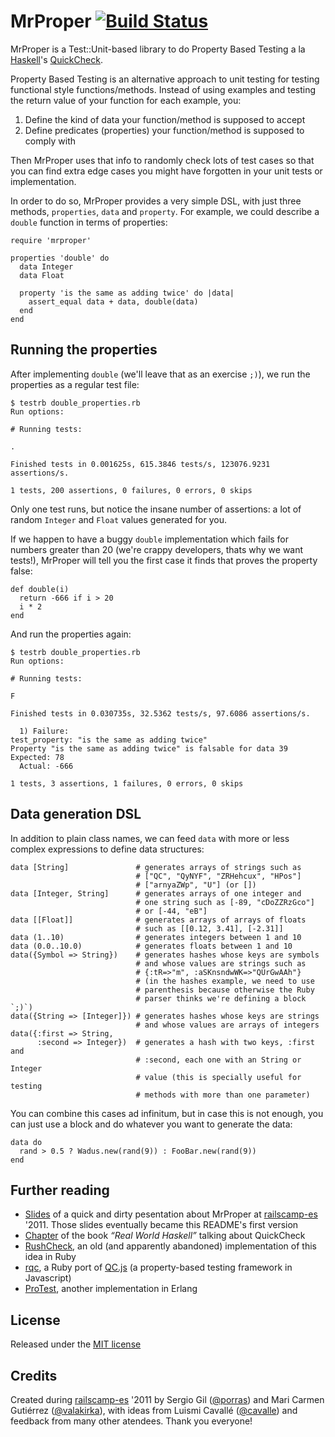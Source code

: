# MrProper [![Build Status](https://secure.travis-ci.org/porras/mrproper.png)](http://travis-ci.org/porras/mrproper)

MrProper is a Test::Unit-based library to do Property Based Testing a la [Haskell](http://haskell.org/haskellwiki/Haskell)'s [QuickCheck](http://hackage.haskell.org/package/QuickCheck).

Property Based Testing is an alternative approach to unit testing for testing functional style functions/methods. Instead of using examples and testing the return value of your function for each example, you:

1. Define the kind of data your function/method is supposed to accept
2. Define predicates (properties) your function/method is supposed to comply with

Then MrProper uses that info to randomly check lots of test cases so that you can find extra edge cases you might have forgotten in your unit tests or implementation.

In order to do so, MrProper provides a very simple DSL, with just three methods, `properties`, `data` and `property`. For example, we could describe a `double` function in terms of properties:

    require 'mrproper'

    properties 'double' do
      data Integer
      data Float

      property 'is the same as adding twice' do |data|
        assert_equal data + data, double(data)
      end
    end

## Running the properties

After implementing `double` (we'll leave that as an exercise `;)`), we run the properties as a regular test file:

    $ testrb double_properties.rb
    Run options:

    # Running tests:

    .

    Finished tests in 0.001625s, 615.3846 tests/s, 123076.9231 assertions/s.

    1 tests, 200 assertions, 0 failures, 0 errors, 0 skips

Only one test runs, but notice the insane number of assertions: a lot of random `Integer` and `Float` values generated for you.

If we happen to have a buggy `double` implementation which fails for numbers greater than 20 (we're crappy developers, thats why we want tests!), MrProper will tell you the first case it finds that proves the property false:

    def double(i)
      return -666 if i > 20
      i * 2
    end

And run the properties again:

    $ testrb double_properties.rb
    Run options:

    # Running tests:

    F

    Finished tests in 0.030735s, 32.5362 tests/s, 97.6086 assertions/s.

      1) Failure:
    test_property: "is the same as adding twice"
    Property "is the same as adding twice" is falsable for data 39
    Expected: 78
      Actual: -666

    1 tests, 3 assertions, 1 failures, 0 errors, 0 skips

## Data generation DSL

In addition to plain class names, we can feed `data` with more or less complex expressions to define data structures:

    data [String]               # generates arrays of strings such as
                                # ["QC", "QyNYF", "ZRHehcux", "HPos"]
                                # ["arnyaZWp", "U"] (or [])
    data [Integer, String]      # generates arrays of one integer and
                                # one string such as [-89, "cDoZZRzGco"]
                                # or [-44, "eB"]
    data [[Float]]              # generates arrays of arrays of floats
                                # such as [[0.12, 3.41], [-2.31]]
    data (1..10)                # generates integers between 1 and 10
    data (0.0..10.0)            # generates floats between 1 and 10
    data({Symbol => String})    # generates hashes whose keys are symbols
                                # and whose values are strings such as
                                # {:tR=>"m", :aSKnsndwWK=>"QUrGwAAh"}
                                # (in the hashes example, we need to use
                                # parenthesis because otherwise the Ruby
                                # parser thinks we're defining a block `;)`)
    data({String => [Integer]}) # generates hashes whose keys are strings
                                # and whose values are arrays of integers
    data({:first => String,
          :second => Integer})  # generates a hash with two keys, :first and
                                # :second, each one with an String or Integer
                                # value (this is specially useful for testing
                                # methods with more than one parameter)

You can combine this cases ad infinitum, but in case this is not enough, you can just use a block and do whatever you want to generate the data:

    data do
      rand > 0.5 ? Wadus.new(rand(9)) : FooBar.new(rand(9))
    end

## Further reading

* [Slides](http://mrproper-railscamp.heroku.com/) of a quick and dirty pesentation about MrProper at [railscamp-es](https://rails-camp-es.jottit.com/) '2011. Those slides eventually became this README's first version
* [Chapter](http://book.realworldhaskell.org/read/testing-and-quality-assurance.html) of the book *“Real World Haskell”* talking about QuickCheck
* [RushCheck](https://github.com/IKEGAMIDaisuke/rushcheck), an old (and apparently abandoned) implementation of this idea in Ruby
* [rqc](https://github.com/seancribbs/rqc), a Ruby port of [QC.js](http://willowbend.cx/2009/12/05/qc-js-quickcheck-javascript/) (a property-based testing framework in Javascript)
* [ProTest](http://www.protest-project.eu/index.html), another implementation in Erlang

## License

Released under the [MIT license](http://github.com/porras/mrproper/blob/master/LICENSE)

## Credits

Created during [railscamp-es](https://rails-camp-es.jottit.com/) '2011 by Sergio Gil ([@porras](http://github.com/porras)) and Mari Carmen Gutiérrez ([@valakirka](http://github.com/valakirka)), with ideas from Luismi Cavallé ([@cavalle](http://github.com/cavalle)) and feedback from many other atendees. Thank you everyone!

